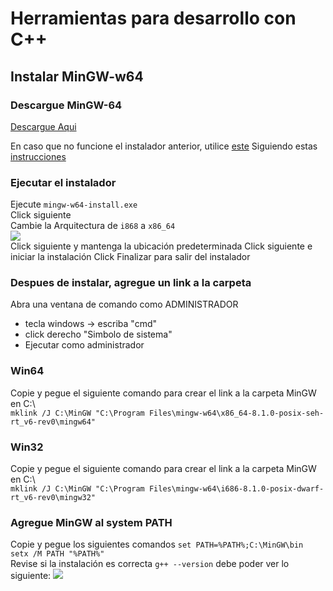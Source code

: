 # Herramientas para desarrollo con C++

## Instalar MinGW-w64  

### Descargue MinGW-64

[Descargue Aqui](https://sourceforge.net/projects/mingw-w64/)

En caso que no funcione el instalador anterior, utilice [este](https://github.com/msys2/msys2-installer/releases/download/2022-01-18/msys2-x86_64-20220118.exe)
Siguiendo estas [instrucciones](https://code.visualstudio.com/docs/cpp/config-mingw)



### Ejecutar el instalador
Ejecute `mingw-w64-install.exe`  
Click siguiente  
Cambie la Arquitectura de `i868` a `x86_64`  
![](https://i.imgur.com/GnRorz7.png)  
Click siguiente y mantenga la ubicación predeterminada
Click siguiente e iniciar la instalación
Click Finalizar para salir del instalador
### Despues de instalar, agregue un link a la carpeta  
Abra una ventana de comando como ADMINISTRADOR
* tecla windows -> escriba "cmd"  
* click derecho "Simbolo de sistema"  
* Ejecutar como administrador

### Win64

Copie y pegue el siguiente comando para crear el link a la carpeta MinGW en C:\  
`mklink /J C:\MinGW "C:\Program Files\mingw-w64\x86_64-8.1.0-posix-seh-rt_v6-rev0\mingw64"`  

### Win32

Copie y pegue el siguiente comando para crear el link a la carpeta MinGW en C:\  
`mklink /J C:\MinGW "C:\Program Files\mingw-w64\i686-8.1.0-posix-dwarf-rt_v6-rev0\mingw32"`


### Agregue MinGW al system PATH   
Copie y pegue los siguientes comandos
`set PATH=%PATH%;C:\MinGW\bin`  
`setx /M PATH "%PATH%"`  
Revise si la instalación es correcta
`g++ --version` debe poder ver lo siguiente:
![](https://i.imgur.com/x4LidWQ.png)  
